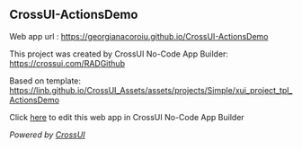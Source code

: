 ## CrossUI-ActionsDemo
Web app url : https://georgianacoroiu.github.io/CrossUI-ActionsDemo

This project was created by CrossUI No-Code App Builder: https://crossui.com/RADGithub

Based on template: https://linb.github.io/CrossUI_Assets/assets/projects/Simple/xui_project_tpl_ActionsDemo

Click [here](https://crossui.com/RADGithub/#!from=github&owner=georgianacoroiu&repo=CrossUI-ActionsDemo) to edit this web app in CrossUI No-Code App Builder

<i>Powered by [CrossUI](https://crossui.com)</i>
